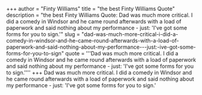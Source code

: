 +++
author = "Finty Williams"
title = "the best Finty Williams Quote"
description = "the best Finty Williams Quote: Dad was much more critical. I did a comedy in Windsor and he came round afterwards with a load of paperwork and said nothing about my performance - just: 'I've got some forms for you to sign.'"
slug = "dad-was-much-more-critical-i-did-a-comedy-in-windsor-and-he-came-round-afterwards-with-a-load-of-paperwork-and-said-nothing-about-my-performance---just:-ive-got-some-forms-for-you-to-sign"
quote = '''Dad was much more critical. I did a comedy in Windsor and he came round afterwards with a load of paperwork and said nothing about my performance - just: 'I've got some forms for you to sign.''''
+++
Dad was much more critical. I did a comedy in Windsor and he came round afterwards with a load of paperwork and said nothing about my performance - just: 'I've got some forms for you to sign.'
